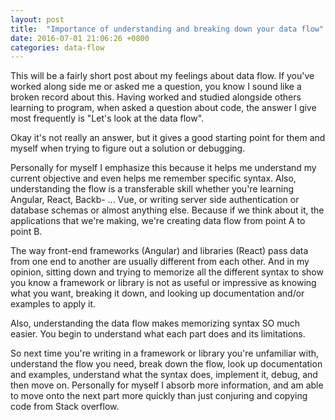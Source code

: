```yaml
---
layout: post
title:  "Importance of understanding and breaking down your data flow"
date: 2016-07-01 21:06:26 +0800
categories: data-flow
---
```

This will be a fairly short post about my feelings about data flow. If you've worked along side me or asked me a question, you know I sound like a broken record about this. Having worked and studied alongside others learning to program, when asked a question about code, the answer I give most frequently is "Let's look at the data flow".

Okay it's not really an answer, but it gives a good starting point for them and myself when trying to figure out a solution or debugging.

Personally for myself I emphasize this because it helps me understand my current objective and even helps me remember specific syntax. Also, understanding the flow is a transferable skill whether you're learning Angular, React, Backb- ... Vue, or writing server side authentication or database schemas or almost anything else. Because if we think about it, the applications that we're making, we're creating data flow from point A to point B.

The way front-end frameworks (Angular) and libraries (React) pass data from one end to another are usually different from each other. And in my opinion, sitting down and trying to memorize all the different syntax to show you know a framework or library is not as useful or impressive as knowing what you want, breaking it down, and looking up documentation and/or examples to apply it.

Also, understanding the data flow makes memorizing syntax SO much easier. You begin to understand what each part does and its limitations.

So next time you're writing in a framework or library you're unfamiliar with, understand the flow you need, break down the flow, look up documentation and examples, understand what the syntax does, implement it, debug, and then move on. Personally for myself I absorb more information, and am able to move onto the next part more quickly than just conjuring and copying code from Stack overflow. 
